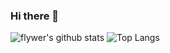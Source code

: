 ### Hi there 👋

![flywer's github stats](https://github-readme-stats.vercel.app/api?username=flywer&show_icons=true) 
![Top Langs](https://github-readme-stats.vercel.app/api/top-langs/?username=flywer)

